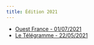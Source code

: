 ```yaml
---
title: Édition 2021
---
```


* [Ouest France -
  01/07/2021](https://www.ouest-france.fr/bretagne/saint-rivoal-29190/succes-pour-le-1er-festival-des-claviers-dans-les-monts-7a5f7ef9-f08d-4442-90fa-4e328e6ed3b1)
* [Le Télégramme -
  22/05/2021](https://www.letelegramme.fr/finistere/saint-rivoal/a-saint-rivoal-les-claviers-envoutent-les-monts-22-06-2021-12774567.php)
